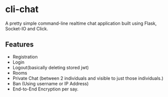# cli-chat
A pretty simple command-line realtime chat application built using Flask, Socket-IO and Click.

## Features
- Registration
- Login
- Logout(basically deleting stored jwt)
- Rooms 
- Private Chat (between 2 individuals and visible to just those individuals.)
- Ban (Using username or IP Address)
-  End-to-End Encryption per say.

## 
